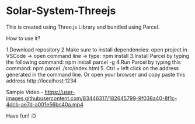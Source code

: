 # Solar-System-Threejs

This is created using Three.js Library and bundled using Parcel.

How to use it?

1.Download repository
2.Make sure to install dependencies: open project in VSCode -> open command line -> type: npm install
3.Install Parcel by typing the following command: npm install parcel -g
4.Run Parcel by typing this command: npm parcel ./src/index.html
5. Ctrl + left click on the address generated in the command line. Or open your browser and copy paste this address http://localhost:1234


Sample Video -
https://user-images.githubusercontent.com/83446317/182645799-9f038a40-8f1c-4dcb-ae7d-a001e56bc40a.mp4

Have fun! :D
